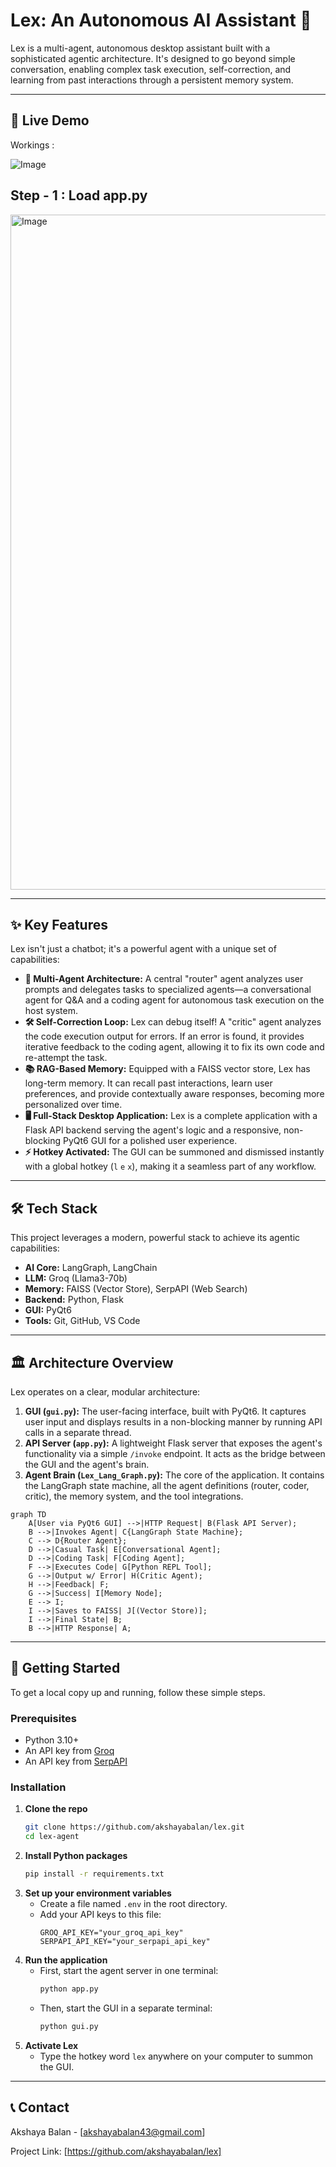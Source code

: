 # Lex: An Autonomous AI Assistant 🤖

Lex is a multi-agent, autonomous desktop assistant built with a sophisticated agentic architecture. It's designed to go beyond simple conversation, enabling complex task execution, self-correction, and learning from past interactions through a persistent memory system.

---

## 🚀 Live Demo


Workings : 

![Image](https://github.com/user-attachments/assets/52284acc-2417-4229-ad6c-fed6959d769f)

## Step - 1 : Load app.py

<img width="1920" height="1080" alt="Image" src="https://github.com/user-attachments/assets/fcf66587-ce42-450c-8a9d-6815fd447e01" />







---

## ✨ Key Features

Lex isn't just a chatbot; it's a powerful agent with a unique set of capabilities:

*   **🧠 Multi-Agent Architecture:** A central "router" agent analyzes user prompts and delegates tasks to specialized agents—a conversational agent for Q&A and a coding agent for autonomous task execution on the host system.
*   **🛠️ Self-Correction Loop:** Lex can debug itself! A "critic" agent analyzes the code execution output for errors. If an error is found, it provides iterative feedback to the coding agent, allowing it to fix its own code and re-attempt the task.
*   **📚 RAG-Based Memory:** Equipped with a FAISS vector store, Lex has long-term memory. It can recall past interactions, learn user preferences, and provide contextually aware responses, becoming more personalized over time.
*   **🖥️ Full-Stack Desktop Application:** Lex is a complete application with a Flask API backend serving the agent's logic and a responsive, non-blocking PyQt6 GUI for a polished user experience.
*   **⚡ Hotkey Activated:** The GUI can be summoned and dismissed instantly with a global hotkey (`l` `e` `x`), making it a seamless part of any workflow.

---

## 🛠️ Tech Stack

This project leverages a modern, powerful stack to achieve its agentic capabilities:

*   **AI Core:** LangGraph, LangChain
*   **LLM:** Groq (Llama3-70b)
*   **Memory:** FAISS (Vector Store), SerpAPI (Web Search)
*   **Backend:** Python, Flask
*   **GUI:** PyQt6
*   **Tools:** Git, GitHub, VS Code

---

## 🏛️ Architecture Overview

Lex operates on a clear, modular architecture:

1.  **GUI (`gui.py`):** The user-facing interface, built with PyQt6. It captures user input and displays results in a non-blocking manner by running API calls in a separate thread.
2.  **API Server (`app.py`):** A lightweight Flask server that exposes the agent's functionality via a simple `/invoke` endpoint. It acts as the bridge between the GUI and the agent's brain.
3.  **Agent Brain (`Lex_Lang_Graph.py`):** The core of the application. It contains the LangGraph state machine, all the agent definitions (router, coder, critic), the memory system, and the tool integrations.

```mermaid
graph TD
    A[User via PyQt6 GUI] -->|HTTP Request| B(Flask API Server);
    B -->|Invokes Agent| C{LangGraph State Machine};
    C --> D{Router Agent};
    D -->|Casual Task| E[Conversational Agent];
    D -->|Coding Task| F[Coding Agent];
    F -->|Executes Code| G[Python REPL Tool];
    G -->|Output w/ Error| H(Critic Agent);
    H -->|Feedback| F;
    G -->|Success| I[Memory Node];
    E --> I;
    I -->|Saves to FAISS| J[(Vector Store)];
    I -->|Final State| B;
    B -->|HTTP Response| A;
```

---

## 🚀 Getting Started

To get a local copy up and running, follow these simple steps.

### Prerequisites

*   Python 3.10+
*   An API key from [Groq](https://console.groq.com/keys)
*   An API key from [SerpAPI](https://serpapi.com/)

### Installation

1.  **Clone the repo**
    ```sh
    git clone https://github.com/akshayabalan/lex.git
    cd lex-agent
    ```
2.  **Install Python packages**
    ```sh
    pip install -r requirements.txt
    ```
3.  **Set up your environment variables**
    *   Create a file named `.env` in the root directory.
    *   Add your API keys to this file:
        ```env
        GROQ_API_KEY="your_groq_api_key"
        SERPAPI_API_KEY="your_serpapi_api_key"
        ```
4.  **Run the application**
    *   First, start the agent server in one terminal:
        ```sh
        python app.py
        ```
    *   Then, start the GUI in a separate terminal:
        ```sh
        python gui.py
        ```
5.  **Activate Lex**
    *   Type the hotkey word `lex` anywhere on your computer to summon the GUI.

---

## 📞 Contact

Akshaya Balan - [akshayabalan43@gmail.com]

Project Link: [https://github.com/akshayabalan/lex]
